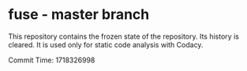 # fuse - master branch

This repository contains the frozen state of the repository.
Its history is cleared. It is used only for static code
analysis with Codacy.

Commit Time: 1718326998